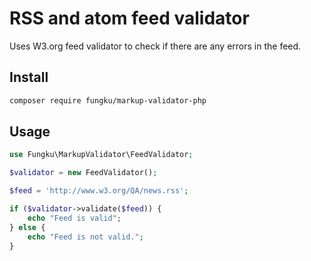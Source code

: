 # RSS and atom feed validator

Uses W3.org feed validator to check if there are any errors in the feed.

## Install

```bash
composer require fungku/markup-validator-php
```

## Usage

```php
use Fungku\MarkupValidator\FeedValidator;

$validator = new FeedValidator();

$feed = 'http://www.w3.org/QA/news.rss';

if ($validator->validate($feed)) {
    echo "Feed is valid";
} else {
    echo "Feed is not valid.";
}
```
